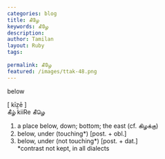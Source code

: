 ```yaml
---
categories: blog
title: கீழே
keywords: கீழே
description: 
author: Tamilan
layout: Ruby
tags: 
 
permalink: கீழே
featured: /images/ttak-48.png
---
```

  
below  
  
[ kīẕē ]  
கீழ் kiiRe கீழெ  
1. a place below, down; bottom; the east (cf. கிழக்கு)  
2. below, under (touching*) [post. + obl.]  
3. below, under (not touching*) [post. + dat.]  
*contrast not kept, in all dialects